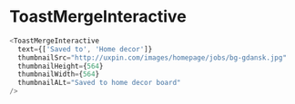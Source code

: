 # ToastMergeInteractive

```javascript
<ToastMergeInteractive 
  text={['Saved to', 'Home decor']}
  thumbnailSrc="http://uxpin.com/images/homepage/jobs/bg-gdansk.jpg"
  thumbnailHeight={564}
  thumbnailWidth={564}
  thumbnailALt="Saved to home decor board"    
/>
```
